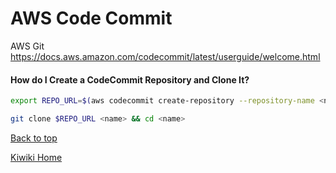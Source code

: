# AWS Code Commit
AWS Git
https://docs.aws.amazon.com/codecommit/latest/userguide/welcome.html

#### How do I Create a CodeCommit Repository and Clone It?

```bash
export REPO_URL=$(aws codecommit create-repository --repository-name <name> | jq -r ".repositoryMetadata.cloneUrlHttp")

git clone $REPO_URL <name> && cd <name>
```
[Back to top](#)

[Kiwiki Home](/../../)